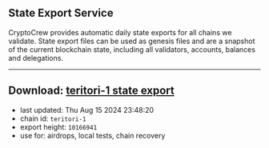 ## State Export Service
CryptoCrew provides automatic daily state exports for all chains we validate. State export files can be used as genesis files and are a snapshot of the current blockchain state, including all validators, accounts, balances and delegations.

---
**Download: [teritori-1 state export](https://dl-eu2.ccvalidators.com/SERVICE/teritori/teritori-1_export_10166941.json)**
---

- last updated: Thu Aug 15 2024 23:48:20
- chain id: `teritori-1`
- export height: `10166941`
- use for: airdrops, local tests, chain recovery
